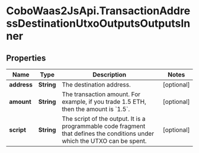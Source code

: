 # CoboWaas2JsApi.TransactionAddressDestinationUtxoOutputsOutputsInner

## Properties

Name | Type | Description | Notes
------------ | ------------- | ------------- | -------------
**address** | **String** | The destination address. | [optional] 
**amount** | **String** | The transaction amount. For example, if you trade 1.5 ETH, then the amount is &#x60;1.5&#x60;.  | [optional] 
**script** | **String** | The script of the output. It is a programmable code fragment that defines the conditions under which the UTXO can be spent. | [optional] 


